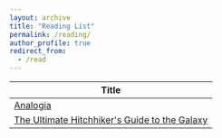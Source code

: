 ```yaml
---
layout: archive
title: "Reading List"
permalink: /reading/
author_profile: true
redirect_from:
  - /read
---
```

| Title                                                                                                                                                                                                                                                    |
| -------------------------------------------------------------------------------------------------------------------------------------------------------------------------------------------------------------------------------------------------------- |
| [Analogia](https://www.amazon.com/Analogia-Emergence-Technology-Programmable-Control-ebook/dp/B07Y73W2NG)                                                                                                                                                   |
| [The Ultimate Hitchhiker&#39;s Guide to the Galaxy](https://www.amazon.com/Ultimate-Hitchhikers-Guide-Galaxy-Outrageous-ebook/dp/B0043M4ZH0/ref=sr_1_3?keywords=douglas+adams&qid=1649819676&s=digital-text&sprefix=douglas+a%2Cdigital-text%2C120&sr=1-3) |
